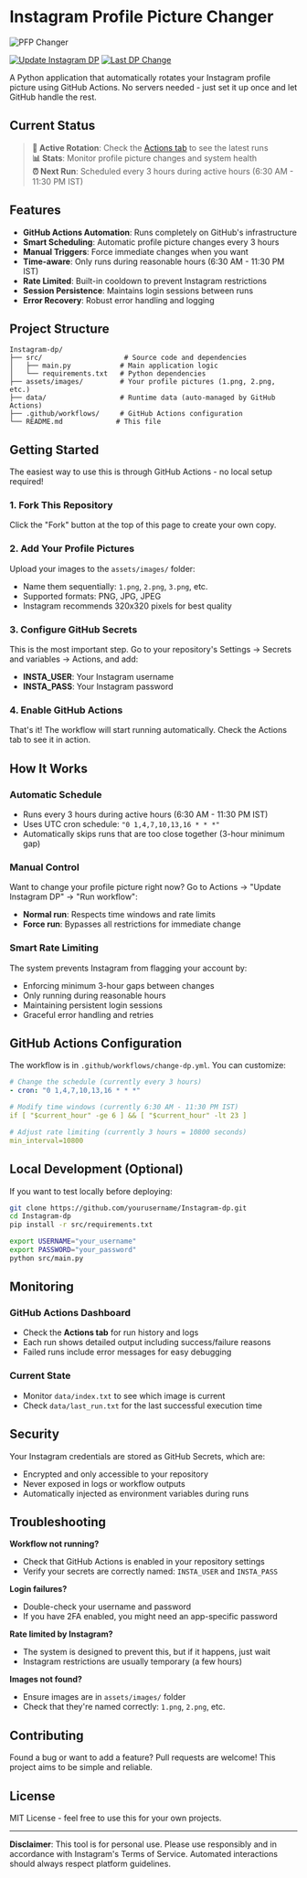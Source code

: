# Instagram Profile Picture Changer

![PFP Changer](https://github.com/user-attachments/assets/83b23108-116a-4a98-9d53-658ad9dec2a6)

[![Update Instagram DP](https://github.com/mishalshanavas/Instagram-dp/actions/workflows/change-dp.yml/badge.svg)](https://github.com/mishalshanavas/Instagram-dp/actions/workflows/change-dp.yml)
[![Last DP Change](https://img.shields.io/badge/Last%20DP%20Change-never-red?style=flat-square)](https://github.com/mishalshanavas/Instagram-dp/commits/main)

A Python application that automatically rotates your Instagram profile picture using GitHub Actions. No servers needed - just set it up once and let GitHub handle the rest.

## Current Status

> **🔄 Active Rotation**: Check the [Actions tab](../../actions) to see the latest runs  
> **📊 Stats**: Monitor profile picture changes and system health  
> **⏰ Next Run**: Scheduled every 3 hours during active hours (6:30 AM - 11:30 PM IST)

## Features

- **GitHub Actions Automation**: Runs completely on GitHub's infrastructure
- **Smart Scheduling**: Automatic profile picture changes every 3 hours
- **Manual Triggers**: Force immediate changes when you want
- **Time-aware**: Only runs during reasonable hours (6:30 AM - 11:30 PM IST)
- **Rate Limited**: Built-in cooldown to prevent Instagram restrictions
- **Session Persistence**: Maintains login sessions between runs
- **Error Recovery**: Robust error handling and logging

## Project Structure

```
Instagram-dp/
├── src/                    # Source code and dependencies
│   ├── main.py            # Main application logic
│   └── requirements.txt   # Python dependencies
├── assets/images/         # Your profile pictures (1.png, 2.png, etc.)
├── data/                  # Runtime data (auto-managed by GitHub Actions)
├── .github/workflows/     # GitHub Actions configuration
└── README.md             # This file
```

## Getting Started

The easiest way to use this is through GitHub Actions - no local setup required!

### 1. Fork This Repository

Click the "Fork" button at the top of this page to create your own copy.

### 2. Add Your Profile Pictures

Upload your images to the `assets/images/` folder:
- Name them sequentially: `1.png`, `2.png`, `3.png`, etc.
- Supported formats: PNG, JPG, JPEG
- Instagram recommends 320x320 pixels for best quality

### 3. Configure GitHub Secrets

This is the most important step. Go to your repository's Settings → Secrets and variables → Actions, and add:

- **INSTA_USER**: Your Instagram username
- **INSTA_PASS**: Your Instagram password

### 4. Enable GitHub Actions

That's it! The workflow will start running automatically. Check the Actions tab to see it in action.

## How It Works

### Automatic Schedule
- Runs every 3 hours during active hours (6:30 AM - 11:30 PM IST)
- Uses UTC cron schedule: `"0 1,4,7,10,13,16 * * *"`
- Automatically skips runs that are too close together (3-hour minimum gap)

### Manual Control
Want to change your profile picture right now? Go to Actions → "Update Instagram DP" → "Run workflow":
- **Normal run**: Respects time windows and rate limits
- **Force run**: Bypasses all restrictions for immediate change

### Smart Rate Limiting
The system prevents Instagram from flagging your account by:
- Enforcing minimum 3-hour gaps between changes
- Only running during reasonable hours
- Maintaining persistent login sessions
- Graceful error handling and retries

## GitHub Actions Configuration

The workflow is in `.github/workflows/change-dp.yml`. You can customize:

```yaml
# Change the schedule (currently every 3 hours)
- cron: "0 1,4,7,10,13,16 * * *"

# Modify time windows (currently 6:30 AM - 11:30 PM IST)
if [ "$current_hour" -ge 6 ] && [ "$current_hour" -lt 23 ]

# Adjust rate limiting (currently 3 hours = 10800 seconds)
min_interval=10800
```

## Local Development (Optional)

If you want to test locally before deploying:

```bash
git clone https://github.com/yourusername/Instagram-dp.git
cd Instagram-dp
pip install -r src/requirements.txt

export USERNAME="your_username"
export PASSWORD="your_password"
python src/main.py
```

## Monitoring

### GitHub Actions Dashboard
- Check the **Actions tab** for run history and logs
- Each run shows detailed output including success/failure reasons
- Failed runs include error messages for easy debugging

### Current State
- Monitor `data/index.txt` to see which image is current
- Check `data/last_run.txt` for the last successful execution time

## Security

Your Instagram credentials are stored as GitHub Secrets, which are:
- Encrypted and only accessible to your repository
- Never exposed in logs or workflow outputs
- Automatically injected as environment variables during runs

## Troubleshooting

**Workflow not running?**
- Check that GitHub Actions is enabled in your repository settings
- Verify your secrets are correctly named: `INSTA_USER` and `INSTA_PASS`

**Login failures?**
- Double-check your username and password
- If you have 2FA enabled, you might need an app-specific password

**Rate limited by Instagram?**
- The system is designed to prevent this, but if it happens, just wait
- Instagram restrictions are usually temporary (a few hours)

**Images not found?**
- Ensure images are in `assets/images/` folder
- Check that they're named correctly: `1.png`, `2.png`, etc.

## Contributing

Found a bug or want to add a feature? Pull requests are welcome! This project aims to be simple and reliable.

## License

MIT License - feel free to use this for your own projects.

---

**Disclaimer**: This tool is for personal use. Please use responsibly and in accordance with Instagram's Terms of Service. Automated interactions should always respect platform guidelines.

